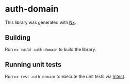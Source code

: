 # auth-domain

This library was generated with [Nx](https://nx.dev).

## Building

Run `nx build auth-domain` to build the library.

## Running unit tests

Run `nx test auth-domain` to execute the unit tests via [Vitest](https://vitest.dev/).
